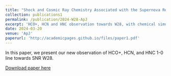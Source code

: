```yaml
---
title: "Shock and Cosmic Ray Chemistry Associated with the Supernova Remnant W28"
collection: publications1
permalink: /publication/2024-W28-ApJ
excerpt: 'HCO+, HCN and HNC observation towards W28, with chemical simulations.'
date: 2024-03-20
venue: 'ApJ'
paperurl: 'http://academicpages.github.io/files/paper1.pdf'
---
```

In this paper, we present our new observation of HCO+, HCN, and HNC 1-0 line towards SNR W28. 

[Download paper here](http://academicpages.github.io/files/paper1.pdf)
